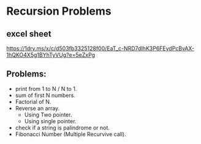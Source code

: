 # Recursion Problems

## excel sheet 
https://1drv.ms/x/c/d503fb3325128f00/EaT_c-NRD7dIhK3P6FEydPcBvAX-1hQKO4X5g1BYhTyVUg?e=5eZxPg

## Problems:
- print from 1 to N / N to 1.
- sum of first N numbers.
- Factorial of N.
- Reverse an array.
    - Using Two pointer.
    - Using single pointer.
- check if a string is palindrome or not.
- Fibonacci Number (Multiple Recurvive call).
